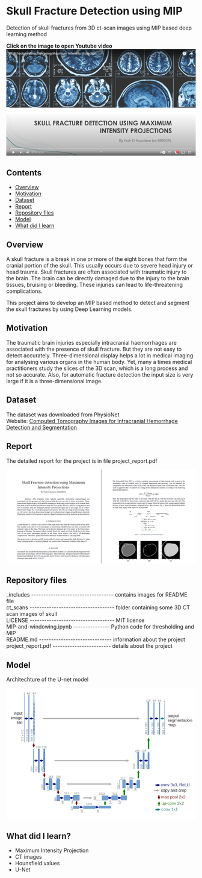 # Skull Fracture Detection using MIP
Detection of skull fractures from 3D ct-scan images using MIP based deep learning method


<b>Click on the image to open Youtube video</b><br>
[![IMAGE ALT TEXT HERE](_includes/youtube_ss.png)](https://www.youtube.com/watch?v=Mfvsl9svhNU)


## Contents
* [Overview](#overview)
* [Motivation](#motivation)
* [Dataset](#dataset)
* [Report](#report)
* [Repository files](#repository-files)
* [Model](#model)
* [What did I learn](#what-did-i-learn)

## Overview
A skull fracture is a break in one or more of the eight bones that form the cranial portion of the skull. This usually occurs due to severe head injury or head trauma. Skull fractures are often associated with traumatic injury to the brain. The brain can be directly damaged due to the injury to the brain tissues, bruising or bleeding. These injuries can lead to life-threatening complications.<br>

This project aims to develop an MIP based method to detect and segment the skull fractures by using Deep Learning models.

## Motivation
The traumatic brain injuries especially intracranial haemorrhages are associated with the presence of skull fracture. But they are not easy to detect accurately. Three-dimensional display helps a lot in medical imaging for analysing various organs in the human body. Yet, many a times medical practitioners study the slices of the 3D scan, which is a long process and not so accurate. Also, for automatic fracture detection the input size is very large if it is a three-dimensional image.

## Dataset
The dataset was downloaded from PhysioNet<br>
Website: [Computed Tomography Images for Intracranial Hemorrhage Detection and Segmentation](https://physionet.org/content/ct-ich/1.3.1/k)


## Report
The detailed report for the project is in file project_report.pdf<br>
<p align="center">
  <img src="_includes/report_ss.png" width="700">
</p>


## Repository files
\_includes ---------------------------------- contains images for README file
<br>ct_scans ----------------------------------- folder containing some 3D CT scan images of skull
<br>LICENSE ----------------------------------- MIT license
<br>MIP-and-windowing.ipynb --------------- Python code for thresholding and MIP
<br>README.md ------------------------------ information about the project
<br>project_report.pdf ------------------------ details about the project
<br>

## Model
Architechture of the U-net model<br>
<p align="center">
  <img src="_includes/u-net_ss.png" width="700">
</p>


## What did I learn?
* Maximum Intensity Projection
* CT images
* Hounsfield values
* U-Net
